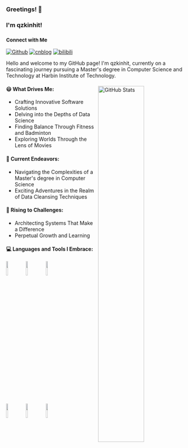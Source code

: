 ### Greetings! 👋
### I'm qzkinhit!
### <sub>Connect with Me<sub/>

[![Github](https://img.shields.io/badge/-Github-000?style=flat&logo=Github&logoColor=white)](https://github.com/qzkinhit)
[![cnblog](https://img.shields.io/badge/-Cnblog-c0134?style=flat&logo=C&logoColor=white)](https://www.cnblogs.com/zekaiblogs)
[![bilibili](https://img.shields.io/badge/-Bilibili-c11?style=flat&logo=bilibili&logoColor=blue)](https://space.bilibili.com/290960774/article)
  
Hello and welcome to my GitHub page! I'm qzkinhit, currently on a fascinating journey pursuing a Master's degree in Computer Science and Technology at Harbin Institute of Technology.

<div>
  <img align="right" alt="GitHub Stats" src="https://github-readme-stats.vercel.app/api?username=qzkinhit&show_icons=true" width="50%" height="auto"/>
  
  #### 😃 What Drives Me:

  - Crafting Innovative Software Solutions
  - Delving into the Depths of Data Science
  - Finding Balance Through Fitness and Badminton
  - Exploring Worlds Through the Lens of Movies

  #### 🌱 Current Endeavors:

  - Navigating the Complexities of a Master's degree in Computer Science
  - Exciting Adventures in the Realm of Data Cleansing Techniques

  #### :muscle: Rising to Challenges:

  - Architecting Systems That Make a Difference
  - Perpetual Growth and Learning
</div>

#### :computer: Languages and Tools I Embrace:

<p align="left">
  <img width="10%" src="https://www.vectorlogo.zone/logos/java/java-ar21.svg">
  <img width="10%" src="https://www.vectorlogo.zone/logos/python/python-ar21.svg">
  <img width="10%" src="https://www.vectorlogo.zone/logos/pytorch/pytorch-ar21.svg"><br>
  <img width="10%" src="https://www.vectorlogo.zone/logos/springio/springio-ar21.svg">
  <img width="10%" src="https://www.vectorlogo.zone/logos/mysql/mysql-ar21.svg">
  <img width="10%" src="https://www.vectorlogo.zone/logos/vuejs/vuejs-ar21.svg">
</p>
